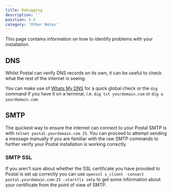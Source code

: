 ```yaml
---
title: Debugging
description: ''
position: 5.4
category: 'Other Notes'
---
```


This page contains information on how to identify problems with your installation.

## DNS

Whilst Postal can verify DNS records on its own, it can be useful to check what the rest of the internet is seeing.

You can make use of [Whats My DNS](https://whatsmydns.net) for a quick global check or the `dig` command if you have it on a terminal, i.e. `dig txt yourdomain.com` or `dig a yourdomain.com`.

## SMTP

The quickest way to ensure the internet can connect to your Postal SMTP is with `telnet postal.yourdomain.com 25`. You can proceed to attempt sending a message manually if you are familiar with the raw SMTP commands to further verify your Postal installation is working correctly.

### SMTP SSL

If you aren't sure about whether the SSL certificate you have provided to Postal is set up correctly you can use `openssl s_client -connect postal.yourdomain.com:25 -starttls smtp` to get some information about your certificate from the point of view of SMTP.
